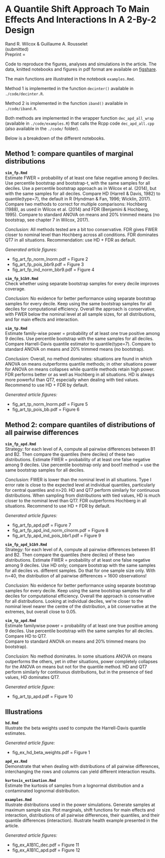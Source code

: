 # **A Quantile Shift Approach To Main Effects And Interactions In A 2-By-2 Design**
Rand R. Wilcox & Guillaume A. Rousselet  
(submitted)  
Preprint = <URL>  

Code to reproduce the figures, analyses and simulations in the article.
The data, knitted notebooks and figures in pdf format are available on [figshare](https://doi.org/10.6084/m9.figshare.22927520.v1).  

The main functions are illustrated in the notebook `examples.Rmd`. 

Method 1 is implemented in the function `decinter()` available in `./code/decinter.R`.

Method 2 is implemented in the function `iband()` available in `./code/iband.R`.

Both methods are implemented in the wrapper function `dec_apd_all_wrap` (available in `./code/examples.R`) that calls the Rcpp code `dec_apd_all.cpp` (also available in the `./code/` folder).  

Below is a breakdown of the different notebooks.  

## Method 1: compare quantiles of marginal distributions

**`sim_fp.Rmd`**  
Estimate FWER = probability of at least one false negative among 9 deciles. Use percentile bootstrap and bootstrap-t, with the same samples for all deciles. Use a percentile bootstrap approach as in Wilcox et al. (2014), but with the same samples for all deciles. 
Compare HD (Harrell & Davis, 1982) to quantile(type=7), the default in R (Hyndman & Fan, 1996; Wicklin, 2017).
Compare two methods to correct for multiple comparisons: Hochberg (1988), as used in Wilcox et al. (2014) and FDR (Benjamini & Hochberg, 1995). Compare to standard ANOVA on means and 20% trimmed means (no bootstrap, see chapter 7 in Wilcox, 2017).

*Conclusion:* All methods tested are a bit too conservative. FDR gives FWER closer to nominal level than Hochberg across all conditions. FDR dominates QT7 in all situations. Recommendation: use HD + FDR as default.

*Generated article figures:*  
- fig_art_fp_norm_lnorm.pdf  = Figure 2  
- fig_art_fp_pois_bbr9.pdf = Figure 3  
- fig_art_fp_ind_norm_bbr9.pdf  = Figure 4  

**`sim_fp_b1b9.Rmd`**  
Check whether using separate bootstrap samples for every decile improves coverage.

*Conclusion:* No evidence for better performance using separate bootstrap samples for every decile.
Keep using the same bootstrap samples for all deciles for computational efficiency.
Overall the approach is conservative, with FWER below the nominal level at all sample sizes, for all distributions, and for main effects and interaction.

**`sim_tp.Rmd`**  
Estimate family-wise power = probability of at least one true positive among 9 deciles.
Use percentile bootstrap with the same samples for all deciles. 
Compare Harrell-Davis quantile estimator to quantile(type=7).
Compare to standard ANOVA on means and 20% trimmed means (no bootstrap).

*Conclusion:* Overall, no method dominates: situations are found in which ANOVA on means outperforms quantile methods; in other situations power for ANOVA on means collapses while quantile methods retain high power. FDR performs better or as well as Hochberg in all situations. HD is always more powerful than QT7, especially when dealing with tied values.  
Recommend to use HD + FDR by default.  

*Generated article figures:*  
- fig_art_tp_norm_lnorm.pdf = Figure 5  
- fig_art_tp_pois_bb.pdf = Figure 6  

## Method 2: compare quantiles of distributions of all pairwise differences

**`sim_fp_apd.Rmd`**  
Strategy: for each level of A, compute all pairwise differences between B1 and B2. Then compare the quantiles (here deciles) of these two distributions. Estimate FWER = probability of at least one false negative among 9 deciles.
Use percentile bootstrap only and boot1 method = use the same bootstrap samples for all deciles. 

*Conclusion:* FWER is lower than the nominal level in all situations. Type I error rate is close to the expected level at individual quantiles, particularly for central quantiles and n>20. HD and QT7 perform similarly for continuous distributions. When sampling from distributions with tied values, HD is much closer to the nominal level than QT7. FDR outperforms Hochberg in all situations.
Recommend to use HD + FDR by default.  

*Generated article figures:*  
- fig_art_fp_apd.pdf = Figure 7  
- fig_art_fp_apd_ind_norm_clnorm.pdf = Figure 8  
- fig_art_fp_apd_ind_pois_bbr1.pdf = Figure 9    

**`sim_fp_apd_b1b9.Rmd`**  
Strategy: for each level of A, compute all pairwise differences between B1 and B2. Then compare the quantiles (here deciles) of these two distributions. Estimate FWER = probability of at least one false negative among 9 deciles. Use HD only; compare bootstrap with the same samples for all deciles vs. different samples. Do that for one sample size only. With n=40, the distribution of all pairwise differences = 1600 observations!

*Conclusion:* No evidence for better performance using separate bootstrap samples for every decile.
Keep using the same bootstrap samples for all deciles for computational efficiency.
Overall the approach is conservative for all distributions. Looking at individual deciles, we're closer to the nominal level nearer the centre of the distribution, a bit conservative at the extremes, but overall close to 0.05.

**`sim_tp_apd.Rmd`**  
Estimate familywise power = probability of at least one true positive among 9 deciles.
Use percentile bootstrap with the same samples for all deciles. 
Compare HD to QT7.  
Compare to standard ANOVA on means and 20% trimmed means (no bootstrap).

*Conclusion:* No method dominates. In some situations ANOVA on means outperforms the others, yet in other situations, power completely collapses for the ANOVA on means but not for the quantile method. HD and QT7 perform similarly for continuous distributions, but in the presence of tied values, HD dominates QT7.  

*Generated article figure:*  
- fig_art_tp_apd.pdf = Figure 10  

## Illustrations

**`hd.Rmd`**  
Illustrate the beta weights used to compute the Harrell-Davis quantile estimates.  

*Generated article figure:*  
- fig_ex_hd_beta_weights.pdf  = Figure 1  

**`apd_ex.Rmd`**  
Demonstrate that when dealing with distributions of all pairwise differences, interchanging the rows and columns can yield different interaction results.  

**`kurtosis_estimation.Rmd`**  
Estimate the kurtosis of samples from a lognormal distribution and a contaminated lognormal distribution.  

**`examples.Rmd`**  
Illustrate distributions used in the power simulations. Generate samples at maximum sample size. Plot marginals, shift functions for main effects and interaction, distributions of all pairwise differences, their quantiles, and their quantile differences (interaction).
Illustrate health example presented in the article. 

*Generated article figures:*  
- fig_ex_A1B1C_dec.pdf = Figure 11  
- fig_ex_A1B1C_apd.pdf = Figure 12  





